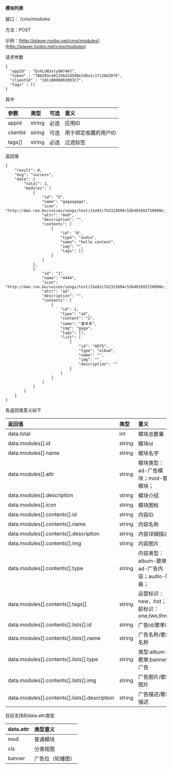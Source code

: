 **模块列表**

接口： /cms/modules

方法：POST

示例：[http://player.roobo.net/cms/modules](http://player.roobo.net/cms/modules)

请求参数

```
{
  "appId" : "EvXLUN3xtyON74KY",
  "token" : "786203ce01256d1d590e2d0a1c1f11b62076",
  "clientId" : "10110000002003C7",
  "tags" : []
}
```

其中

| 参数 | 类型 | 可选 | 意义 |
| :--- | :--- | :--- | :--- |
| appId | string | 必选 | 应用ID |
| clientId | string | 可选 | 用于绑定收藏的用户ID |
| tags\[\] | string | 必选 | 过滤标签 |

返回值

```
{
    "result": 0,
    "msg": "success",
    "data": {
        "total": 2,
        "modules": [
            {
                "id": "5",
                "name": "gagaagaga",
                "icon": "http://dwn.roo.bo/voices/songs/test/31e81c7b2323694c53b491691f20998e.jpg",
                "attr": "mod",
                "description": "",
                "contents": [
                    {
                        "id": "6",
                        "type": "audio",
                        "name": "hello content",
                        "img": "",
                        "tags": []
                    }
                ]
            },
            {
                "id": "1",
                "name": "4444",
                "icon": "http://dwn.roo.bo/voices/songs/test/31e81c7b2323694c53b491691f20998e.jpg",
                "attr": "ad",
                "description": "",
                "contents": [
                    {
                        "id": 1,
                        "type": "ad",
                        "content": "1",
                        "name": "喜羊羊",
                        "img": "gaga",
                        "tags": [],
                        "list": [
                            {
                                "id": "8075",
                                "type": "album",
                                "name": "",
                                "img": "",
                                "description": ""
                            }
                        ]
                    }
                ]
            }
        ]
    }
}
```

各返回值意义如下

| 返回值 | 类型 | 意义 |
| :--- | :--- | :--- |
| data.total | int | 模块总数量 |
| data.modules\[\].id | string | 模块id |
| data.modules\[\].name | string | 模块名字 |
| data.modules\[\].attr | string | 模块类型：ad-广告模块；mod-普通模块； |
| data.modules\[\].description | string | 模块介绍 |
| data.modules\[\].icon | string | 模块图标 |
| data.modules\[\].contents\[\].id | string | 内容ID |
| data.modules\[\].contents\[\].name | string | 内容名称 |
| data.modules\[\].contents\[\].description | string | 内容详细描述 |
| data.modules\[\].contents\[\].img | string | 内容图片 |
| data.modules\[\].contents\[\].type | string | 内容类型： album-歌单；ad-广告内容；audio-歌曲； |
| data.modules\[\].contents\[\].tags\[\] | string | 运营标识：new，hot；年龄标识：one,two,three; |
| data.modules\[\].contents\[\].lists\[\].id | string | 广告id/歌单ID |
| data.modules\[\].contents\[\].lists\[\].name | string | 广告名称/歌单名称 |
| data.modules\[\].contents\[\].lists\[\].type | string | 类型:album-歌单;banner-广告 |
| data.modules\[\].contents\[\].lists\[\].img | string | 广告图片/歌单图片 |
| data.modules\[\].contents\[\].lists\[\].description | string | 广告描述/歌单描述 |

目前支持的data.attr类型

| data.attr | 类型意义 |
| :--- | :--- |
| mod | 普通模块 |
| cls | 分类视图 |
| banner | 广告位（轮播图） |



